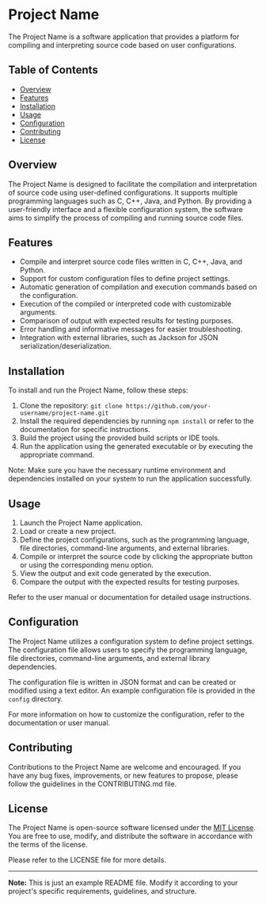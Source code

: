 # Project Name

The Project Name is a software application that provides a platform for compiling and interpreting source code based on user configurations.

## Table of Contents

- [Overview](#overview)
- [Features](#features)
- [Installation](#installation)
- [Usage](#usage)
- [Configuration](#configuration)
- [Contributing](#contributing)
- [License](#license)

## Overview

The Project Name is designed to facilitate the compilation and interpretation of source code using user-defined configurations. It supports multiple programming languages such as C, C++, Java, and Python. By providing a user-friendly interface and a flexible configuration system, the software aims to simplify the process of compiling and running source code files.

## Features

- Compile and interpret source code files written in C, C++, Java, and Python.
- Support for custom configuration files to define project settings.
- Automatic generation of compilation and execution commands based on the configuration.
- Execution of the compiled or interpreted code with customizable arguments.
- Comparison of output with expected results for testing purposes.
- Error handling and informative messages for easier troubleshooting.
- Integration with external libraries, such as Jackson for JSON serialization/deserialization.

## Installation

To install and run the Project Name, follow these steps:

1. Clone the repository: `git clone https://github.com/your-username/project-name.git`
2. Install the required dependencies by running `npm install` or refer to the documentation for specific instructions.
3. Build the project using the provided build scripts or IDE tools.
4. Run the application using the generated executable or by executing the appropriate command.

Note: Make sure you have the necessary runtime environment and dependencies installed on your system to run the application successfully.

## Usage

1. Launch the Project Name application.
2. Load or create a new project.
3. Define the project configurations, such as the programming language, file directories, command-line arguments, and external libraries.
4. Compile or interpret the source code by clicking the appropriate button or using the corresponding menu option.
5. View the output and exit code generated by the execution.
6. Compare the output with the expected results for testing purposes.

Refer to the user manual or documentation for detailed usage instructions.

## Configuration

The Project Name utilizes a configuration system to define project settings. The configuration file allows users to specify the programming language, file directories, command-line arguments, and external library dependencies.

The configuration file is written in JSON format and can be created or modified using a text editor. An example configuration file is provided in the `config` directory.

For more information on how to customize the configuration, refer to the documentation or user manual.

## Contributing

Contributions to the Project Name are welcome and encouraged. If you have any bug fixes, improvements, or new features to propose, please follow the guidelines in the CONTRIBUTING.md file.

## License

The Project Name is open-source software licensed under the [MIT License](LICENSE). You are free to use, modify, and distribute the software in accordance with the terms of the license.

Please refer to the LICENSE file for more details.

---

**Note:** This is just an example README file. Modify it according to your project's specific requirements, guidelines, and structure.
